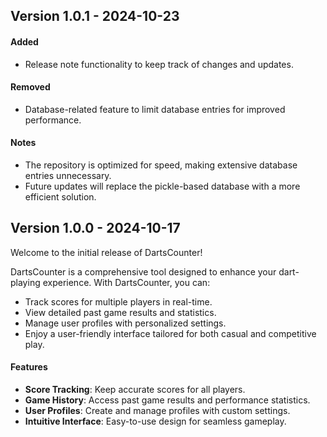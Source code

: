## Version 1.0.1 - 2024-10-23

#### Added
- Release note functionality to keep track of changes and updates.

#### Removed
- Database-related feature to limit database entries for improved performance.

#### Notes
- The repository is optimized for speed, making extensive database entries unnecessary.
- Future updates will replace the pickle-based database with a more efficient solution.

## Version 1.0.0 - 2024-10-17

Welcome to the initial release of DartsCounter!

DartsCounter is a comprehensive tool designed to enhance your dart-playing experience. With DartsCounter, you can:

- Track scores for multiple players in real-time.
- View detailed past game results and statistics.
- Manage user profiles with personalized settings.
- Enjoy a user-friendly interface tailored for both casual and competitive play.

#### Features
- **Score Tracking**: Keep accurate scores for all players.
- **Game History**: Access past game results and performance statistics.
- **User Profiles**: Create and manage profiles with custom settings.
- **Intuitive Interface**: Easy-to-use design for seamless gameplay.